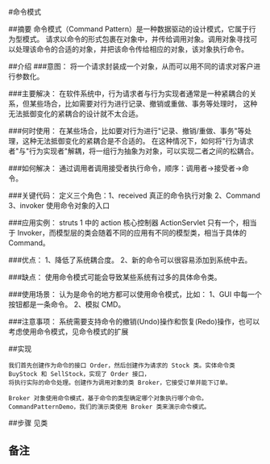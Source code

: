 #命令模式

##摘要
命令模式（Command Pattern）是一种数据驱动的设计模式，它属于行为型模式。
请求以命令的形式包裹在对象中，并传给调用对象。调用对象寻找可以处理该命令的合适的对象，并把该命令传给相应的对象，该对象执行命令。

##介绍
###意图：
将一个请求封装成一个对象，从而可以用不同的请求对客户进行参数化。

###主要解决：
在软件系统中，行为请求者与行为实现者通常是一种紧耦合的关系，但某些场合，比如需要对行为进行记录、撤销或重做、事务等处理时，
这种无法抵御变化的紧耦合的设计就不太合适。

###何时使用：
在某些场合，比如要对行为进行"记录、撤销/重做、事务"等处理，这种无法抵御变化的紧耦合是不合适的。
在这种情况下，如何将"行为请求者"与"行为实现者"解耦，将一组行为抽象为对象，可以实现二者之间的松耦合。

###如何解决：
通过调用者调用接受者执行命令，顺序：调用者→接受者→命令。

###关键代码：
定义三个角色：1、received 真正的命令执行对象 2、Command 3、invoker 使用命令对象的入口

###应用实例：
struts 1 中的 action 核心控制器 ActionServlet 只有一个，相当于 Invoker，而模型层的类会随着不同的应用有不同的模型类，相当于具体的 Command。

###优点： 
1、降低了系统耦合度。 2、新的命令可以很容易添加到系统中去。

###缺点：
使用命令模式可能会导致某些系统有过多的具体命令类。

###使用场景：
认为是命令的地方都可以使用命令模式，比如： 1、GUI 中每一个按钮都是一条命令。 2、模拟 CMD。

###注意事项：
系统需要支持命令的撤销(Undo)操作和恢复(Redo)操作，也可以考虑使用命令模式，见命令模式的扩展


##实现
~~~
我们首先创建作为命令的接口 Order，然后创建作为请求的 Stock 类。实体命令类 BuyStock 和 SellStock，实现了 Order 接口，
将执行实际的命令处理。创建作为调用对象的类 Broker，它接受订单并能下订单。

Broker 对象使用命令模式，基于命令的类型确定哪个对象执行哪个命令。CommandPatternDemo，我们的演示类使用 Broker 类来演示命令模式。
~~~


##步骤
见类
  
  
## 备注
  
  